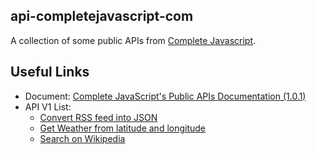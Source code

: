 ## api-completejavascript-com

A collection of some public APIs from [Complete Javascript](https://completejavascript.com).

## Useful Links

- Document: [Complete JavaScript's Public APIs Documentation (1.0.1)](https://api-completejavascript.vercel.app/)
- API V1 List:
  - [Convert RSS feed into JSON](https://api-completejavascript.vercel.app/#tag/JSON-feed/paths/~1api~1v1~1jsonfeed/get)
  - [Get Weather from latitude and longitude](https://api-completejavascript.vercel.app/#tag/Weather/paths/~1api~1v1~1weather/get)
  - [Search on Wikipedia](https://api-completejavascript.vercel.app/#tag/Wikipedia/paths/~1api~1v1~1wikipedia/get)
